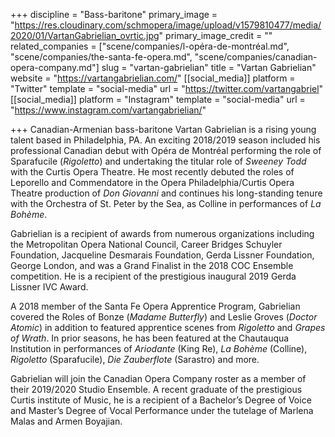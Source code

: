 +++
discipline = "Bass-baritone"
primary_image = "https://res.cloudinary.com/schmopera/image/upload/v1579810477/media/2020/01/VartanGabrielian_ovrtic.jpg"
primary_image_credit = ""
related_companies = ["scene/companies/l-opéra-de-montréal.md", "scene/companies/the-santa-fe-opera.md", "scene/companies/canadian-opera-company.md"]
slug = "vartan-gabrielian"
title = "Vartan Gabrielian"
website = "https://vartangabrielian.com/"
[[social_media]]
platform = "Twitter"
template = "social-media"
url = "https://twitter.com/vartangabriel"
[[social_media]]
platform = "Instagram"
template = "social-media"
url = "https://www.instagram.com/vartangabrielian/"

+++
Canadian-Armenian bass-baritone Vartan Gabrielian is a rising young talent based in Philadelphia, PA. An exciting 2018/2019 season included his professional Canadian debut with Opéra de Montréal performing the role of Sparafucile (_Rigoletto_) and undertaking the titular role of _Sweeney Todd_ with the Curtis Opera Theatre. He most recently debuted the roles of Leporello and Commendatore in the Opera Philadelphia/Curtis Opera Theatre production of _Don Giovanni_ and continues his long-standing tenure with the Orchestra of St. Peter by the Sea, as Colline in performances of _La Bohème_.

Gabrielian is a recipient of awards from numerous organizations including the Metropolitan Opera National Council, Career Bridges Schuyler Foundation, Jacqueline Desmarais Foundation, Gerda Lissner Foundation, George London, and was a Grand Finalist in the 2018 COC Ensemble competition. He is a recipient of the prestigious inaugural 2019 Gerda Lissner IVC Award.

A 2018 member of the Santa Fe Opera Apprentice Program, Gabrielian covered the Roles of Bonze (_Madame Butterfly_) and Leslie Groves (_Doctor Atomic_) in addition to featured apprentice scenes from _Rigoletto_ and _Grapes of Wrath_. In prior seasons, he has been featured at the Chautauqua Institution in performances of _Ariodante_ (King Re), _La Bohème_ (Colline), _Rigoletto_ (Sparafucile), _Die Zauberflote_ (Sarastro) and more.

Gabrielian will join the Canadian Opera Company roster as a member of their 2019/2020 Studio Ensemble. A recent graduate of the prestigious Curtis institute of Music, he is a recipient of a Bachelor’s Degree of Voice and Master’s Degree of Vocal Performance under the tutelage of Marlena Malas and Armen Boyajian.